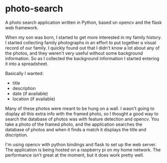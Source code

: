# photo-search

A photo search application written in Python, based on opencv and the flask web framework.

When my son was born, I started to get more interested in my family history. I started collecting family photographs in an effort to put together a visual record of our family. I quickly found out that I didn't know a lot about any of the photos, and they weren't very useful without some background information. So as I collected the background information I started entering it into a spreadsheet.

Basically I wanted:

* title
* description
* date (if available)
* location (if available)

Many of these photos were meant to be hung on a wall.  I wasn't going to display all this extra info with the framed photo, so I thought a good way to search the database of photos was with feature detection and opencv. You take a photo of the framed photo, and the application searches the database of photos and when it finds a match it displays the title and discription.

I'm using opencv with python bindings and flask to set up the web server. The application is being hosted on a raspberry pi on my home network. The performance isn't great at the moment, but it does work pretty well.